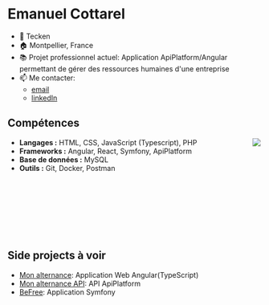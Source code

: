 # Emanuel Cottarel
- 💼 Tecken 
- :house: Montpellier, France
- 📚 Projet professionnel actuel: Application ApiPlatform/Angular permettant de gérer des ressources humaines d'une entreprise
- 📫 Me contacter:
  - [email](emanuelcottarel@gmail.com)
  - [linkedIn](https://www.linkedin.com/in/emanuel-cottarel-b35019234/)


## Compétences

<img align="right" src="https://github-readme-stats.vercel.app/api/top-langs/?username=EmanuelCottarel&theme=radical&hide_langs_below=7">

- **Langages :** HTML, CSS, JavaScript (Typescript), PHP
- **Frameworks :** Angular, React, Symfony, ApiPlatform
- **Base de données :**  MySQL
- **Outils :** Git, Docker, Postman

&nbsp;

&nbsp;

&nbsp;

&nbsp;

## Side projects à voir
- [Mon alternance](https://github.com/EmanuelCottarel/monAlternance): Application Web Angular(TypeScript)
- [Mon alternance API](https://github.com/EmanuelCottarel/monAlternance-api): API ApiPlatform
- [BeFree](https://github.com/EmanuelCottarel/Befree): Application Symfony



<!---
EmanuelCottarel/EmanuelCottarel is a ✨ special ✨ repository because its `README.md` (this file) appears on your GitHub profile.
You can click the Preview link to take a look at your changes.
--->

